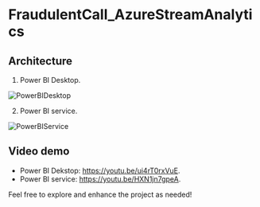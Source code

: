 # FraudulentCall_AzureStreamAnalytics


## Architecture 

1. Power BI Desktop.

![PowerBIDesktop](https://github.com/thanhphatuit/jobsearchapplication/assets/84914537/50aadbc6-5c24-47f6-9005-e08643ab8d1a)

2. Power BI service.

![PowerBIService](https://github.com/thanhphatuit/jobsearchapplication/assets/84914537/5e49b437-1e0f-433f-9ee2-9e2682465931)

## Video demo
- Power BI Dekstop: https://youtu.be/ui4rT0rxVuE.
- Power BI service: https://youtu.be/HXN1jn7gpeA.

Feel free to explore and enhance the project as needed!
